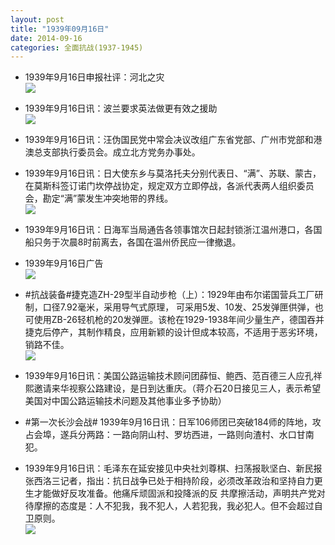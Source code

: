 ```yaml
---
layout: post
title: "1939年09月16日"
date: 2014-09-16
categories: 全面抗战(1937-1945)
---
```


<meta name="referrer" content="no-referrer" />

- 1939年9月16日申报社评：河北之灾 <br/><img src="https://ww3.sinaimg.cn/large/aca367d8jw1ekenx509olj20lc1471e4.jpg" />

- 1939年9月16日讯：波兰要求英法做更有效之援助 <br/><img src="https://ww3.sinaimg.cn/large/aca367d8jw1ekem6k1uwfj20ce0e2jua.jpg" />

- 1939年9月16日讯：汪伪国民党中常会决议改组广东省党部、广州市党部和港澳总支部执行委员会。成立北方党务办事处。 

- 1939年9月16日讯：日大使东乡与莫洛托夫分别代表日、“满”、苏联、蒙古，在莫斯科签订诺门坎停战协定，规定双方立即停战，各派代表两人组织委员会，勘定“满”蒙发生冲突地带的界线。 <br/><img src="https://ww2.sinaimg.cn/large/aca367d8jw1ekebs4caecj20460arjrv.jpg" />

- 1939年9月16日讯：日海军当局通告各领事馆次日起封锁浙江温州港口，各国船只务于次晨8时前离去，各国在温州侨民应一律撤退。 

- 1939年9月16日广告 <br/><img src="https://ww4.sinaimg.cn/large/aca367d8jw1eke4uhmwp7j20ui0khaie.jpg" />

- #抗战装备#捷克造ZH-29型半自动步枪（上）：1929年由布尔诺国营兵工厂研制，口径7.92毫米，采用导气式原理， 可采用5发、10发、25发弹匣供弹，也可使用ZB-26轻机枪的20发弹匣。该枪在1929-1938年间少量生产，德国吞并捷克后停产，其制作精良，应用新颖的设计但成本较高，不适用于恶劣环境，销路不佳。 <br/><img src="https://ww2.sinaimg.cn/large/aca367d8jw1eke347xl4lj20hs0f3wgz.jpg" />

- 1939年9月16日讯：美国公路运输技术顾问团薛恒、鲍西、范百德三人应孔祥熙邀请来华视察公路建设，是日到达重庆。（蒋介石20日接见三人，表示希望美国对中国公路运输技术问题及其他事业多予协助） 

- #第一次长沙会战# 1939年9月16日讯：日军106师团已突破184师的阵地，攻占会埠，遂兵分两路：一路向阴山村、罗坊西进，一路则向渣村、水口甘南犯。 

- 1939年9月16日讯：毛泽东在延安接见中央社刘尊棋、扫荡报耿坚白、新民报张西洛三记者，指出：抗日战争已处于相持阶段，必须改革政治和坚持自力更生才能做好反攻准备。他痛斥顽固派和投降派的反 共摩擦活动，声明共产党对待摩擦的态度是：人不犯我，我不犯人，人若犯我，我必犯人。但不会超过自卫原则。 <br/><img src="https://ww3.sinaimg.cn/large/aca367d8jw1ekdxw8w0y1j20sg0lc15i.jpg" />

